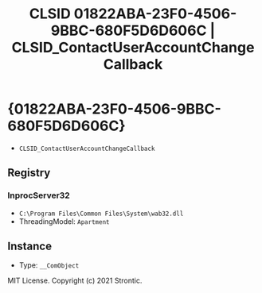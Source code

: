 ﻿---
title: "CLSID 01822ABA-23F0-4506-9BBC-680F5D6D606C | CLSID_ContactUserAccountChangeCallback"
excerpt: What is COM-Object CLSID 01822ABA-23F0-4506-9BBC-680F5D6D606C?
---

# {01822ABA-23F0-4506-9BBC-680F5D6D606C}

* `CLSID_ContactUserAccountChangeCallback`

## Registry


### InprocServer32

* `C:\Program Files\Common Files\System\wab32.dll`
* ThreadingModel: `Apartment`

## Instance

* Type: `__ComObject`

MIT License. Copyright (c) 2021 Strontic.


